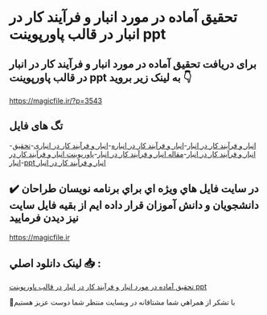 # تحقیق آماده در مورد انبار و فرآیند کار در انبار در قالب پاورپوینت ppt

## برای دریافت تحقیق آماده در مورد انبار و فرآیند کار در انبار در قالب پاورپوینت ppt به لینک زیر بروید 👇

https://magicfile.ir/?p=3543

## تگ های فایل

-[انبار و فرآیند کار در انبار](https://magicfile.ir/product/%d8%aa%d8%ad%d9%82%db%8c%d9%82-%d8%a7%d9%86%d8%a8%d8%a7%d8%b1-%d9%88-%d9%81%d8%b1%d8%a2%db%8c%d9%86%d8%af-%da%a9%d8%a7%d8%b1-%d8%af%d8%b1-%d8%a7%d9%86%d8%a8%d8%a7%d8%b1-%d9%be%d8%a7%d9%88%d8%b1%d9%be%d9%88%db%8c%d9%86%d8%aa/)-[انبار و فرآیند کار در انباره](https://magicfile.ir/product/%d8%aa%d8%ad%d9%82%db%8c%d9%82-%d8%a7%d9%86%d8%a8%d8%a7%d8%b1-%d9%88-%d9%81%d8%b1%d8%a2%db%8c%d9%86%d8%af-%da%a9%d8%a7%d8%b1-%d8%af%d8%b1-%d8%a7%d9%86%d8%a8%d8%a7%d8%b1-%d9%be%d8%a7%d9%88%d8%b1%d9%be%d9%88%db%8c%d9%86%d8%aa/)-[انبار و فرآیند کار در انباری](https://magicfile.ir/product/%d8%aa%d8%ad%d9%82%db%8c%d9%82-%d8%a7%d9%86%d8%a8%d8%a7%d8%b1-%d9%88-%d9%81%d8%b1%d8%a2%db%8c%d9%86%d8%af-%da%a9%d8%a7%d8%b1-%d8%af%d8%b1-%d8%a7%d9%86%d8%a8%d8%a7%d8%b1-%d9%be%d8%a7%d9%88%d8%b1%d9%be%d9%88%db%8c%d9%86%d8%aa/)-[تحقیق انبار و فرآیند کار در انبار](https://magicfile.ir/product/%d8%aa%d8%ad%d9%82%db%8c%d9%82-%d8%a7%d9%86%d8%a8%d8%a7%d8%b1-%d9%88-%d9%81%d8%b1%d8%a2%db%8c%d9%86%d8%af-%da%a9%d8%a7%d8%b1-%d8%af%d8%b1-%d8%a7%d9%86%d8%a8%d8%a7%d8%b1-%d9%be%d8%a7%d9%88%d8%b1%d9%be%d9%88%db%8c%d9%86%d8%aa/)-[مقاله انبار و فرآیند کار در انبار](https://magicfile.ir/product/%d8%aa%d8%ad%d9%82%db%8c%d9%82-%d8%a7%d9%86%d8%a8%d8%a7%d8%b1-%d9%88-%d9%81%d8%b1%d8%a2%db%8c%d9%86%d8%af-%da%a9%d8%a7%d8%b1-%d8%af%d8%b1-%d8%a7%d9%86%d8%a8%d8%a7%d8%b1-%d9%be%d8%a7%d9%88%d8%b1%d9%be%d9%88%db%8c%d9%86%d8%aa/)-[پاورپوینت انبار و فرآیند کار در انبار](https://magicfile.ir/product/%d8%aa%d8%ad%d9%82%db%8c%d9%82-%d8%a7%d9%86%d8%a8%d8%a7%d8%b1-%d9%88-%d9%81%d8%b1%d8%a2%db%8c%d9%86%d8%af-%da%a9%d8%a7%d8%b1-%d8%af%d8%b1-%d8%a7%d9%86%d8%a8%d8%a7%d8%b1-%d9%be%d8%a7%d9%88%d8%b1%d9%be%d9%88%db%8c%d9%86%d8%aa/)-[ppt انبار و فرآیند کار در انبار](https://magicfile.ir/product/%d8%aa%d8%ad%d9%82%db%8c%d9%82-%d8%a7%d9%86%d8%a8%d8%a7%d8%b1-%d9%88-%d9%81%d8%b1%d8%a2%db%8c%d9%86%d8%af-%da%a9%d8%a7%d8%b1-%d8%af%d8%b1-%d8%a7%d9%86%d8%a8%d8%a7%d8%b1-%d9%be%d8%a7%d9%88%d8%b1%d9%be%d9%88%db%8c%d9%86%d8%aa/)

## ✔️ در سايت فايل هاي ويژه اي براي برنامه نويسان طراحان دانشجويان و دانش آموزان قرار داده ايم از بقيه فايل سايت نيز ديدن فرماييد

https://magicfile.ir


## لينک دانلود اصلي 📥 :

[تحقیق آماده در مورد انبار و فرآیند کار در انبار در قالب پاورپوینت ppt](https://magicfile.ir/product/%d8%aa%d8%ad%d9%82%db%8c%d9%82-%d8%a7%d9%86%d8%a8%d8%a7%d8%b1-%d9%88-%d9%81%d8%b1%d8%a2%db%8c%d9%86%d8%af-%da%a9%d8%a7%d8%b1-%d8%af%d8%b1-%d8%a7%d9%86%d8%a8%d8%a7%d8%b1-%d9%be%d8%a7%d9%88%d8%b1%d9%be%d9%88%db%8c%d9%86%d8%aa/) 


🙏با تشکر از همراهي شما مشتاقانه در وبسایت منتظر شما دوست عزیز هستیم

